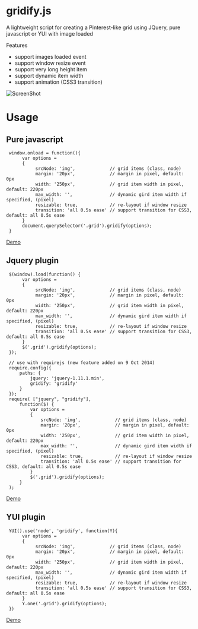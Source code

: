 gridify.js
=======
A lightweight script for creating a Pinterest-like grid using JQuery, pure javascript or YUI with image loaded

Features

- support images loaded event
- support window resize event
- support very long height item
- support dynamic item width
- support animation (CSS3 transition)

![ScreenShot](/screenshot.jpg)

# Usage

## Pure javascript

     window.onload = function(){
          var options =
          {
               srcNode: 'img',             // grid items (class, node)
               margin: '20px',             // margin in pixel, default: 0px
               width: '250px',             // grid item width in pixel, default: 220px
               max_width: '',              // dynamic gird item width if specified, (pixel)
               resizable: true,            // re-layout if window resize
               transition: 'all 0.5s ease' // support transition for CSS3, default: all 0.5s ease
          }
          document.querySelector('.grid').gridify(options);
     }

[Demo](http://cssdeck.com/labs/60n6c2ur)

## Jquery plugin

     $(window).load(function() {
          var options =
          {
               srcNode: 'img',             // grid items (class, node)
               margin: '20px',             // margin in pixel, default: 0px
               width: '250px',             // grid item width in pixel, default: 220px
               max_width: '',              // dynamic gird item width if specified, (pixel)
               resizable: true,            // re-layout if window resize
               transition: 'all 0.5s ease' // support transition for CSS3, default: all 0.5s ease
          }
          $('.grid').gridify(options);
     });
     
     // use with requirejs (new feature added on 9 Oct 2014)
     require.config({
         paths: {
             jquery: 'jquery-1.11.1.min',
             gridify: 'gridify'
         }
     });
     require( ["jquery", "gridify"],
         function($) {
             var options =
             {
                 srcNode: 'img',             // grid items (class, node)
                 margin: '20px',             // margin in pixel, default: 0px
                 width: '250px',             // grid item width in pixel, default: 220px
                 max_width: '',              // dynamic gird item width if specified, (pixel)
                 resizable: true,            // re-layout if window resize
                 transition: 'all 0.5s ease' // support transition for CSS3, default: all 0.5s ease
             }
             $('.grid').gridify(options);
         }
     );

[Demo](http://cssdeck.com/labs/wiu0xg4b)

## YUI plugin

     YUI().use('node', 'gridify', function(Y){
          var options =
          {
               srcNode: 'img',             // grid items (class, node)
               margin: '20px',             // margin in pixel, default: 0px
               width: '250px',             // grid item width in pixel, default: 220px
               max_width: '',              // dynamic gird item width if specified, (pixel)
               resizable: true,            // re-layout if window resize
               transition: 'all 0.5s ease' // support transition for CSS3, default: all 0.5s ease
          }
          Y.one('.grid').gridify(options);
     })

[Demo](http://cssdeck.com/labs/q2ylxqns)
